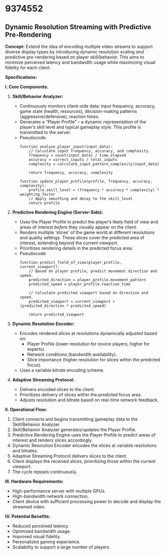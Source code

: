 # 9374552

## Dynamic Resolution Streaming with Predictive Pre-Rendering

**Concept:** Extend the idea of encoding multiple video streams to support diverse display types by introducing dynamic resolution scaling *and* predictive pre-rendering based on player skill/behavior. This aims to minimize perceived latency and bandwidth usage while maximizing visual fidelity for each client.

**Specifications:**

**I. Core Components:**

1.  **Skill/Behavior Analyzer:**
    *   Continuously monitors client-side data: input frequency, accuracy, game state (health, resources), decision-making patterns (aggressive/defensive), reaction times.
    *   Generates a “Player Profile” – a dynamic representation of the player’s skill level and typical gameplay style. This profile is transmitted to the server.
    *   Pseudocode:
        ```
        function analyze_player_input(input_data):
            // Calculate input frequency, accuracy, and complexity.
            frequency = count(input_data) / time_elapsed
            accuracy = correct_inputs / total_inputs
            complexity = calculate_input_pattern_complexity(input_data)

            return frequency, accuracy, complexity

        function update_player_profile(profile, frequency, accuracy, complexity):
            profile.skill_level = (frequency * accuracy * complexity) * weighting_factor
            // Apply smoothing and decay to the skill_level
            return profile
        ```

2.  **Predictive Rendering Engine (Server-Side):**
    *   Uses the Player Profile to predict the player’s likely field of view and areas of interest *before* they visually appear on the client.
    *   Renders multiple ‘slices’ of the game world at different resolutions and quality settings.  These slices cover the predicted area of interest, extending beyond the current viewport.
    *   Prioritizes rendering details in the predicted focus area.
    *   Pseudocode:
        ```
        function predict_field_of_view(player_profile, current_viewport):
            // Based on player profile, predict movement direction and speed.
            predicted_direction = player_profile.movement_pattern
            predicted_speed = player_profile.reaction_time

            // Calculate predicted viewport based on direction and speed.
            predicted_viewport = current_viewport + (predicted_direction * predicted_speed)

            return predicted_viewport
        ```

3.  **Dynamic Resolution Encoder:**
    *   Encodes rendered slices at resolutions dynamically adjusted based on:
        *   Player Profile (lower resolution for novice players, higher for experts).
        *   Network conditions (bandwidth availability).
        *   Slice importance (higher resolution for slices within the predicted focus).
    *   Uses a variable bitrate encoding scheme.

4.  **Adaptive Streaming Protocol:**
    *   Delivers encoded slices to the client.
    *   Prioritizes delivery of slices within the predicted focus area.
    *   Adjusts resolution and bitrate based on real-time network feedback.

**II. Operational Flow:**

1.  Client connects and begins transmitting gameplay data to the Skill/Behavior Analyzer.
2.  Skill/Behavior Analyzer generates/updates the Player Profile.
3.  Predictive Rendering Engine uses the Player Profile to predict areas of interest and renders slices accordingly.
4.  Dynamic Resolution Encoder encodes the slices at variable resolutions and bitrates.
5.  Adaptive Streaming Protocol delivers slices to the client.
6.  Client displays the received slices, prioritizing those within the current viewport.
7.  The cycle repeats continuously.

**III. Hardware Requirements:**

*   High-performance server with multiple GPUs.
*   High-bandwidth network connection.
*   Client device with sufficient processing power to decode and display the streamed video.

**IV. Potential Benefits:**

*   Reduced perceived latency.
*   Optimized bandwidth usage.
*   Improved visual fidelity.
*   Personalized gaming experience.
*   Scalability to support a large number of players.